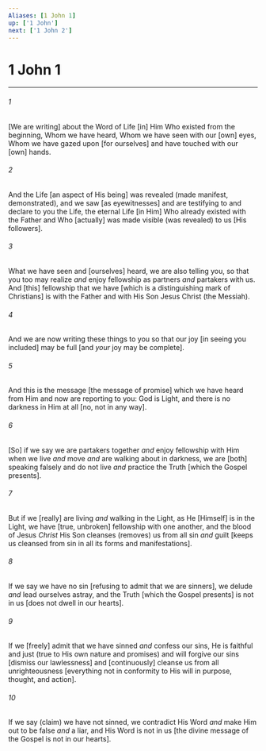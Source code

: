 ```yaml
---
Aliases: [1 John 1]
up: ['1 John']
next: ['1 John 2']
---
```

# 1 John 1

***














###### 1 






[We are writing] about the Word of Life [in] Him Who existed from the beginning, Whom we have heard, Whom we have seen with our [own] eyes, Whom we have gazed upon [for ourselves] and have touched with our [own] hands. 













###### 2 






And the Life [an aspect of His being] was revealed (made manifest, demonstrated), and we saw [as eyewitnesses] and are testifying to and declare to you the Life, the eternal Life [in Him] Who already existed with the Father and Who [actually] was made visible (was revealed) to us [His followers]. 













###### 3 






What we have seen and [ourselves] heard, we are also telling you, so that you too may realize _and_ enjoy fellowship as partners _and_ partakers with us. And [this] fellowship that we have [which is a distinguishing mark of Christians] is with the Father and with His Son Jesus Christ (the Messiah). 













###### 4 






And we are now writing these things to you so that our joy [in seeing you included] may be full [and _your_ joy may be complete]. 













###### 5 






And this is the message [the message of promise] which we have heard from Him and now are reporting to you: God is Light, and there is no darkness in Him at all [no, not in any way]. 













###### 6 






[So] if we say we are partakers together _and_ enjoy fellowship with Him when we live _and_ move _and_ are walking about in darkness, we are [both] speaking falsely and do not live _and_ practice the Truth [which the Gospel presents]. 













###### 7 






But if we [really] are living _and_ walking in the Light, as He [Himself] is in the Light, we have [true, unbroken] fellowship with one another, and the blood of Jesus _Christ_ His Son cleanses (removes) us from all sin _and_ guilt [keeps us cleansed from sin in all its forms and manifestations]. 













###### 8 






If we say we have no sin [refusing to admit that we are sinners], we delude _and_ lead ourselves astray, and the Truth [which the Gospel presents] is not in us [does not dwell in our hearts]. 













###### 9 






If we [freely] admit that we have sinned _and_ confess our sins, He is faithful and just (true to His own nature and promises) and will forgive our sins [dismiss our lawlessness] and [continuously] cleanse us from all unrighteousness [everything not in conformity to His will in purpose, thought, and action]. 













###### 10 






If we say (claim) we have not sinned, we contradict His Word _and_ make Him out to be false _and_ a liar, and His Word is not in us [the divine message of the Gospel is not in our hearts].
